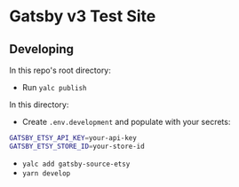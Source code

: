 # Gatsby v3 Test Site

## Developing

In this repo's root directory:

- Run `yalc publish`

In this directory:

- Create `.env.development` and populate with your secrets:

```bash
GATSBY_ETSY_API_KEY=your-api-key
GATSBY_ETSY_STORE_ID=your-store-id
```

- `yalc add gatsby-source-etsy`
- `yarn develop`
